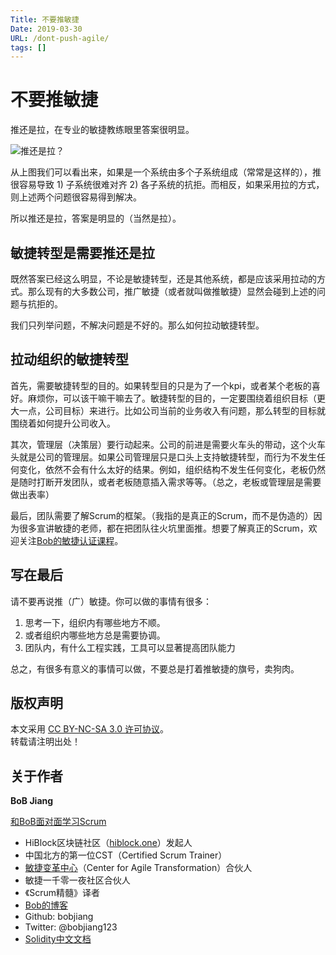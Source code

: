 ```yaml
---
Title: 不要推敏捷
Date: 2019-03-30
URL: /dont-push-agile/ 
tags: []
---
```


# 不要推敏捷

推还是拉，在专业的敏捷教练眼里答案很明显。

![推还是拉？](/images/pull_push_system.png)

从上图我们可以看出来，如果是一个系统由多个子系统组成（常常是这样的），推很容易导致 1) 子系统很难对齐 2) 各子系统的抗拒。而相反，如果采用拉的方式，则上述两个问题很容易得到解决。

所以推还是拉，答案是明显的（当然是拉）。

## 敏捷转型是需要推还是拉

既然答案已经这么明显，不论是敏捷转型，还是其他系统，都是应该采用拉动的方式。那么现有的大多数公司，推广敏捷（或者就叫做推敏捷）显然会碰到上述的问题与抗拒的。

我们只列举问题，不解决问题是不好的。那么如何拉动敏捷转型。

## 拉动组织的敏捷转型

首先，需要敏捷转型的目的。如果转型目的只是为了一个kpi，或者某个老板的喜好。麻烦你，可以该干嘛干嘛去了。敏捷转型的目的，一定要围绕着组织目标（更大一点，公司目标）来进行。比如公司当前的业务收入有问题，那么转型的目标就围绕着如何提升公司收入。

其次，管理层（决策层）要行动起来。公司的前进是需要火车头的带动，这个火车头就是公司的管理层。如果公司管理层只是口头上支持敏捷转型，而行为不发生任何变化，依然不会有什么太好的结果。例如，组织结构不发生任何变化，老板仍然是随时打断开发团队，或者老板随意插入需求等等。（总之，老板或管理层是需要做出表率）

最后，团队需要了解Scrum的框架。（我指的是真正的Scrum，而不是伪造的）因为很多宣讲敏捷的老师，都在把团队往火坑里面推。想要了解真正的Scrum，欢迎关注[Bob的敏捷认证课程](https://yihuode.io/brands/33)。

## 写在最后

请不要再说推（广）敏捷。你可以做的事情有很多：

1. 思考一下，组织内有哪些地方不顺。
2. 或者组织内哪些地方总是需要协调。
3. 团队内，有什么工程实践，工具可以显著提高团队能力

总之，有很多有意义的事情可以做，不要总是打着推敏捷的旗号，卖狗肉。

## 版权声明

本文采用 [CC BY-NC-SA 3.0 许可协议](https://creativecommons.org/licenses/by-nc-sa/3.0/deed.zh)。  
转载请注明出处！

## 关于作者

**BoB Jiang**

[和BoB面对面学习Scrum](https://yihuode.io/brands/33) 

- HiBlock区块链社区（[hiblock.one](https://hiblock.one)）发起人  
- 中国北方的第一位CST（Certified Scrum Trainer）  
- [敏捷变革中心](https://www.c4at.cn/)（Center for Agile Transformation）合伙人  
- 敏捷一千零一夜社区合伙人  
- 《Scrum精髓》译者
- [Bob的博客](http://www.bobjiang.com)
- Github: bobjiang
- Twitter: @bobjiang123
- [Solidity中文文档](https://solidity-cn.readthedocs.io/zh/develop/)